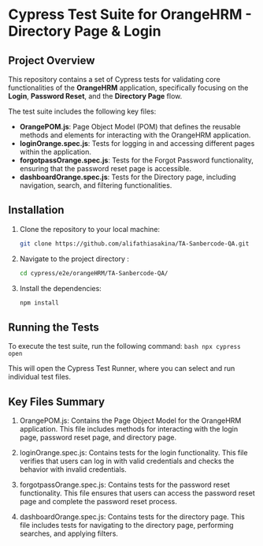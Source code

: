 # Cypress Test Suite for OrangeHRM - Directory Page & Login

## Project Overview

This repository contains a set of Cypress tests for validating core functionalities of the **OrangeHRM** application, specifically focusing on the **Login**, **Password Reset**, and the **Directory Page** flow.

The test suite includes the following key files:
- **OrangePOM.js**: Page Object Model (POM) that defines the reusable methods and elements for interacting with the OrangeHRM application.
- **loginOrange.spec.js**: Tests for logging in and accessing different pages within the application.
- **forgotpassOrange.spec.js**: Tests for the Forgot Password functionality, ensuring that the password reset page is accessible.
- **dashboardOrange.spec.js**: Tests for the Directory page, including navigation, search, and filtering functionalities.

## Installation

1. Clone the repository to your local machine:
   ```bash
   git clone https://github.com/alifathiasakina/TA-Sanbercode-QA.git

2. Navigate to the project directory
:
    ```bash
    cd cypress/e2e/orangeHRM/TA-Sanbercode-QA/
    ```

3. Install the dependencies:
    ```bash
    npm install
    ```

## Running the Tests

To execute the test suite, run the following command:
    ```bash
    npx cypress open
    ```

This will open the Cypress Test Runner, where you can select and run individual test files.

## Key Files Summary

1. OrangePOM.js: Contains the Page Object Model for the OrangeHRM application. This file includes methods for interacting with the login page, password reset page, and directory page.

2. loginOrange.spec.js: Contains tests for the login functionality. This file verifies that users can log in with valid credentials and checks the behavior with invalid credentials.

3. forgotpassOrange.spec.js: Contains tests for the password reset functionality. This file ensures that users can access the password reset page and complete the password reset process.

4. dashboardOrange.spec.js: Contains tests for the directory page. This file includes tests for navigating to the directory page, performing searches, and applying filters.